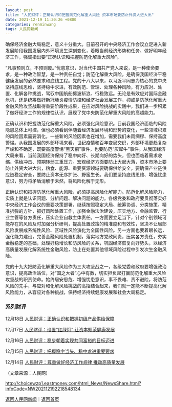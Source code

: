```yaml
---
layout: post
title: "人民财评：正确认识和把握防范化解重大风险 资本市场要防止外资大进大出"
date: 2021-12-19 11:30:26 +0800
categories: renminwang
tags: 人民网新闻
---
```

<p>确保经济金融大局稳定，意义十分重大。日前召开的中央经济工作会议立足进入新发展阶段我国发展内外环境发生深刻变化，着眼当前经济形势和任务、做好明年经济工作，强调指出要“正确认识和把握防范化解重大风险”。</p><p>“凡事预则立，不预则废。”忧患意识，对当代中国共产党人来说，是一种使命要求，是一种政治智慧，是一种责任自觉；防范化解重大风险，是确保我国经济平稳健康发展的必然要求和底线工程。党的十八大以来，以习近平同志为核心的党中央坚持底线思维，坚持稳中求进，有效防范、管理、处理各种风险，有力应对、处置、化解各种挑战，驾驭中国航船劈波斩浪、行稳致远。无论是有效应对国际金融危机，还是统筹做好新冠肺炎疫情防控和经济社会发展工作，抑或是防范化解重大金融风险攻坚战取得重要阶段性成果，在应对风险挑战的实践中，我们进一步积累了做好经济工作的规律性认识，展现了党中央防范化解重大风险的高超能力。</p><p>正确认识和把握防范化解重大风险，必须强化风险意识。目前我国经济面临的风险隐患总体上可控，但也必须看到伴随着经济发展环境和形势的变化，一些领域积累的风险因素需要消化，一些新的风险因素也在增加，需要我们未雨绸缪、保持高度警惕。从我国发展的外部环境来看，世纪疫情和百年变局交织，外部环境更趋复杂严峻和不确定，既要高度警惕“黑天鹅”事件，也要防范“灰犀牛”事件。从我国经济大局来看，当前我国经济保持了稳中向好、长期向好的势头，但也面临着需求收缩、供给冲击、预期转弱三重压力。宏观经济方面要防止大起大落，资本市场上要防止外资大进大出，粮食、能源、重要资源领域要确保供给安全，要确保产业链供应链稳定安全，要防止资本无序扩张、野蛮生长。我们要坚持底线思维、增强忧患意识，努力将矛盾消解于未然，将风险化解于无形。</p><p>正确认识和把握防范化解重大风险，必须提高风险化解能力。防范化解风险能力，实质上就是认识问题、分析问题、解决问题的能力。各级党委和政府要贯彻落实好中央经济工作会议的重要决策部署，继续按照稳定大局、统筹协调、分类施策、精准拆弹的方针，抓好风险处置工作，加强金融法治建设，压实地方、金融监管、行业主管等各方责任，压实企业自救主体责任。一方面要立足当下，针对个别领域可能存在的风险及时加强分析研判，提高处置政策的精准度和有效性，坚决不让局部风险发展成系统性风险、区域性风险演化为全国性风险。另一方面也要着眼长远，强化能力建设，完善金融风险处置机制，落实地方党政同责，压实各方责任，夯实金融稳定的基础，处理好稳增长和防风险的关系，巩固经济恢复向好势头，以经济高质量发展化解系统性金融风险，防止在处置其他领域风险过程中引发次生金融风险。</p><p>党的十九大把防范化解重大风险作为三大攻坚战之一，各级党委和政府要增强政治意识，提高政治站位，对“国之大者”心中有数，切实担负起打赢防范化解重大风险攻坚战的职责使命。始终居安思危、增强忧患意识，事不畏难、责不避险，将防范风险的先手，与应对和化解风险挑战的高招结合起来，我们就一定能不断提高化解风险能力，从容应对各种挑战，保持经济持续健康发展和社会大局稳定。</p><h3 class="emh3">系列财评</h3><p>12月18日 <a href="https://finance.eastmoney.com/a/202112182218548528.html">人民财评：正确认识和把握初级产品供给保障</a></p><p>12月17日 <a href="https://finance.eastmoney.com/a/202112172218548226.html">人民财评：设置“红绿灯” 让资本规范健康发展</a></p><p>12月16日 <a href="https://finance.eastmoney.com/a/202112162218548338.html">人民财评：稳步朝着实现共同富裕的目标迈进</a></p><p>12月15日 <a href="https://finance.eastmoney.com/a/202112152218548634.html">人民财评：把握稳字当头、稳中求进重要要求</a></p><p>12月14日 <a href="https://finance.eastmoney.com/a/202112142218548791.html">人民财评：尊重做好经济工作规律 推动高质量发展</a></p><p class="em_media">（文章来源：人民网）</p>

<http://choicewzp1.eastmoney.com/html_News/NewsShare.html?infoCode=NW202112192218548134>

[返回人民网新闻](//finews.withounder.com/category/renminwang.html)｜[返回首页](//finews.withounder.com/)